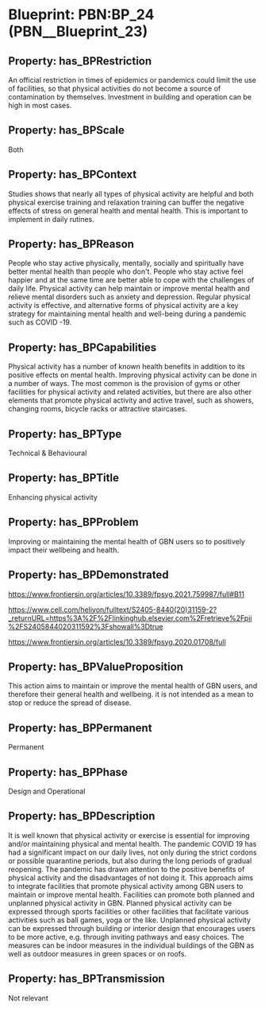 # Blueprint: __PBN:BP_24__ (PBN__Blueprint_23)

## Property: has_BPRestriction

An official restriction in times of epidemics or pandemics could limit the use of facilities, so that physical activities do not become a source of contamination by themselves. Investment in building and operation can be high in most cases. 

## Property: has_BPScale

Both

## Property: has_BPContext

Studies shows that nearly all types of physical activity are helpful and both physical exercise training and relaxation training can buffer the negative effects of stress on general health and mental health. This is important to implement in daily rutines.

## Property: has_BPReason

People who stay active physically, mentally, socially and spiritually have better mental health than people who don't. People who stay active feel happier and at the same time are better able to cope with the challenges of daily life. Physical activity can help maintain or improve mental health and relieve mental disorders such as anxiety and depression. Regular physical activity is effective, and alternative forms of physical activity are a key strategy for maintaining mental health and well-being during a pandemic such as COVID -19.

## Property: has_BPCapabilities

Physical activity has a number of known health benefits in addition to its positive effects on mental health. Improving physical activity can be done in a number of ways. The most common is the provision of gyms or other facilities for physical activity and related activities, but there are also other elements that promote physical activity and active travel, such as showers, changing rooms, bicycle racks or attractive staircases.

## Property: has_BPType

Technical & Behavioural

## Property: has_BPTitle

Enhancing physical activity

## Property: has_BPProblem

Improving or maintaining the mental health of GBN users so to positively impact their wellbeing and health.

## Property: has_BPDemonstrated

https://www.frontiersin.org/articles/10.3389/fpsyg.2021.759987/full#B11

https://www.cell.com/heliyon/fulltext/S2405-8440(20)31159-2?_returnURL=https%3A%2F%2Flinkinghub.elsevier.com%2Fretrieve%2Fpii%2FS2405844020311592%3Fshowall%3Dtrue

https://www.frontiersin.org/articles/10.3389/fpsyg.2020.01708/full

## Property: has_BPValueProposition

This action aims to maintain or improve the mental health of GBN users, and therefore their general health and wellbeing. it is not intended as a mean to stop or reduce the spread of disease.

## Property: has_BPPermanent

Permanent

## Property: has_BPPhase

Design and Operational

## Property: has_BPDescription

It is well known that physical activity or exercise is essential for improving and/or maintaining physical and mental health. The pandemic COVID 19 has had a significant impact on our daily lives, not only during the strict cordons or possible quarantine periods, but also during the long periods of gradual reopening. The pandemic has drawn attention to the positive benefits of physical activity and the disadvantages of not doing it. This approach aims to integrate facilities that promote physical activity among GBN users to maintain or improve mental health. Facilities can promote both planned and unplanned physical activity in GBN. Planned physical activity can be expressed through sports facilities or other facilities that facilitate various activities such as ball games, yoga or the like. Unplanned physical activity can be expressed through building or interior design that encourages users to be more active, e.g. through inviting pathways and easy choices. The measures can be indoor measures in the individual buildings of the GBN as well as outdoor measures in green spaces or on roofs.

## Property: has_BPTransmission

Not relevant

